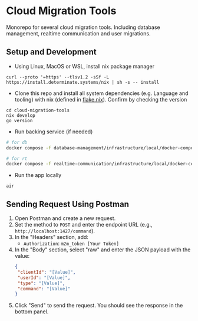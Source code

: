 # Cloud Migration Tools

Monorepo for several cloud migration tools. Including database management, realtime communication and user migrations.

## Setup and Development

- Using Linux, MacOS or WSL, install nix package manager

```
curl --proto '=https' --tlsv1.2 -sSf -L https://install.determinate.systems/nix | sh -s -- install
```

- Clone this repo and install all system dependencies (e.g. Language and tooling) with nix (defined in [flake.nix](./flake.nix)). Confirm by checking the version

```
cd cloud-migration-tools
nix develop
go version
```

- Run backing service (if needed)

```bash
# for db
docker compose -f database-management/infrastructure/local/docker-compose.yml up

# for rt
docker compose -f realtime-communication/infrastructure/local/docker-compose.yml up
```

- Run the app locally

```
air
```

## Sending Request Using Postman

1. Open Postman and create a new request.
2. Set the method to `POST` and enter the endpoint URL (e.g., `http://localhost:1427/command`).
3. In the "Headers" section, add:
   - `Authorization`: `m2m_token [Your Token]`
4. In the "Body" section, select "raw" and enter the JSON payload with the value:
   ```json
   {
    "clientId": "[Value]",
    "userId": "[Value]",
    "type": "[Value]",
    "command": "[Value]"
   }
   ```
5. Click "Send" to send the request. You should see the response in the bottom panel.

